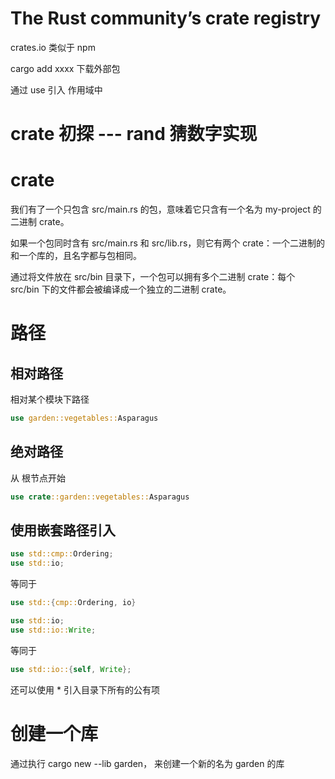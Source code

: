 # The Rust community’s crate registry
crates.io
类似于 npm

cargo add xxxx 下载外部包

通过 use 引入 作用域中

# crate 初探 --- rand 猜数字实现

# crate
我们有了一个只包含 src/main.rs 的包，意味着它只含有一个名为 my-project 的二进制 crate。

如果一个包同时含有 src/main.rs 和 src/lib.rs，则它有两个 crate：一个二进制的和一个库的，且名字都与包相同。

通过将文件放在 src/bin 目录下，一个包可以拥有多个二进制 crate：每个 src/bin 下的文件都会被编译成一个独立的二进制 crate。

# 路径
## 相对路径
相对某个模块下路径
```rs
use garden::vegetables::Asparagus
```

## 绝对路径
从 根节点开始
```rs
use crate::garden::vegetables::Asparagus
```

## 使用嵌套路径引入
```rs
use std::cmp::Ordering;
use std::io;
```
等同于
```rs
use std::{cmp::Ordering, io}
```

```rs
use std::io;
use std::io::Write;
```
等同于
```rs
use std::io::{self, Write};
```

还可以使用 * 引入目录下所有的公有项


# 创建一个库
通过执行 cargo new --lib garden， 来创建一个新的名为 garden 的库

